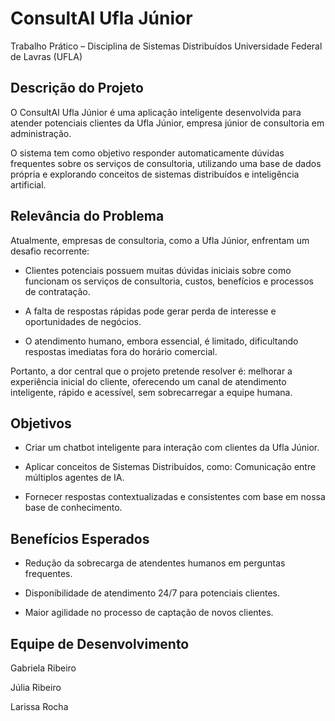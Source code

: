 # ConsultAI Ufla Júnior

Trabalho Prático – Disciplina de Sistemas Distribuídos
Universidade Federal de Lavras (UFLA)

## Descrição do Projeto

O ConsultAI Ufla Júnior é uma aplicação inteligente desenvolvida para atender potenciais clientes da Ufla Júnior, empresa júnior de consultoria em administração.

O sistema tem como objetivo responder automaticamente dúvidas frequentes sobre os serviços de consultoria, utilizando uma base de dados própria e explorando conceitos de sistemas distribuídos e inteligência artificial.

## Relevância do Problema

Atualmente, empresas de consultoria, como a Ufla Júnior, enfrentam um desafio recorrente:

- Clientes potenciais possuem muitas dúvidas iniciais sobre como funcionam os serviços de consultoria, custos, benefícios e processos de contratação.

- A falta de respostas rápidas pode gerar perda de interesse e oportunidades de negócios.

- O atendimento humano, embora essencial, é limitado, dificultando respostas imediatas fora do horário comercial.

Portanto, a dor central que o projeto pretende resolver é: melhorar a experiência inicial do cliente, oferecendo um canal de atendimento inteligente, rápido e acessível, sem sobrecarregar a equipe humana.

## Objetivos

- Criar um chatbot inteligente para interação com clientes da Ufla Júnior.

- Aplicar conceitos de Sistemas Distribuídos, como: Comunicação entre múltiplos agentes de IA.

- Fornecer respostas contextualizadas e consistentes com base em nossa base de conhecimento.

## Benefícios Esperados

- Redução da sobrecarga de atendentes humanos em perguntas frequentes.

- Disponibilidade de atendimento 24/7 para potenciais clientes.

- Maior agilidade no processo de captação de novos clientes.

## Equipe de Desenvolvimento
Gabriela Ribeiro

Júlia Ribeiro

Larissa Rocha
